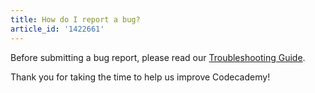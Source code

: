 ```yaml
---
title: How do I report a bug?
article_id: '1422661'
---
```


Before submitting a bug report, please read our [Troubleshooting Guide](http://help.codecademy.com/customer/portal/articles/1417665-troubleshooting-guide).

Thank you for taking the time to help us improve Codecademy!
